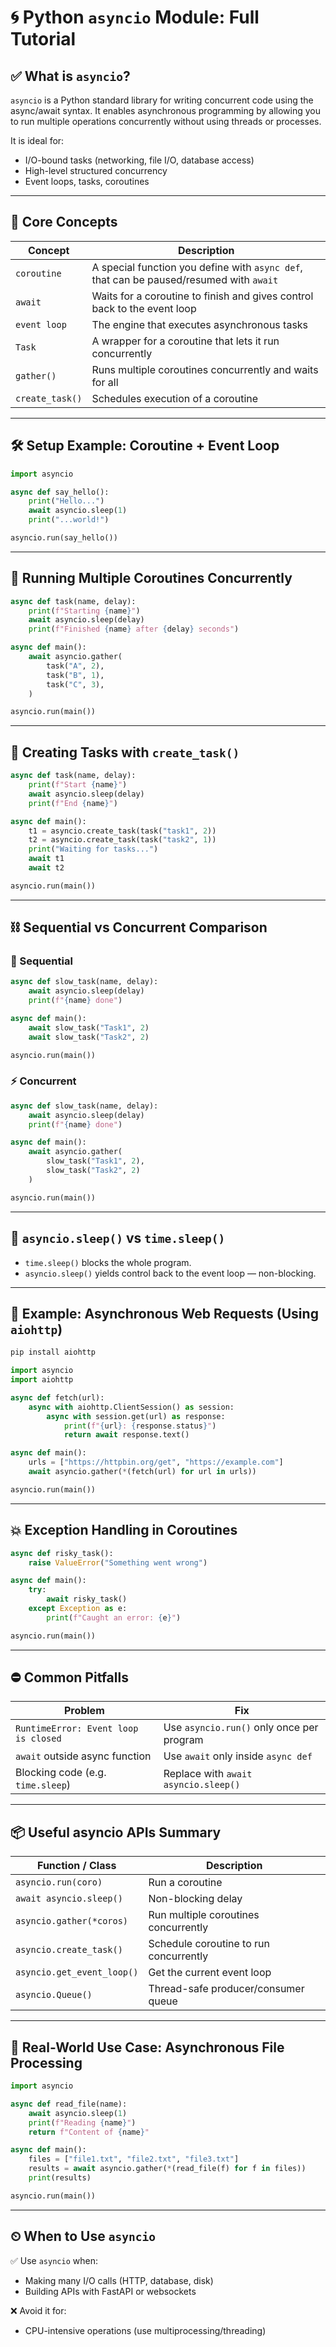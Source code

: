 
# 🌀 Python `asyncio` Module: Full Tutorial

## ✅ What is `asyncio`?

`asyncio` is a Python standard library for writing concurrent code using the async/await syntax. It enables asynchronous programming by allowing you to run multiple operations concurrently without using threads or processes.

It is ideal for:
- I/O-bound tasks (networking, file I/O, database access)
- High-level structured concurrency
- Event loops, tasks, coroutines

---

## 🧠 Core Concepts

| Concept     | Description |
|-------------|-------------|
| `coroutine` | A special function you define with `async def`, that can be paused/resumed with `await` |
| `await`     | Waits for a coroutine to finish and gives control back to the event loop |
| `event loop`| The engine that executes asynchronous tasks |
| `Task`      | A wrapper for a coroutine that lets it run concurrently |
| `gather()`  | Runs multiple coroutines concurrently and waits for all |
| `create_task()` | Schedules execution of a coroutine |

---

## 🛠️ Setup Example: Coroutine + Event Loop

```python
import asyncio

async def say_hello():
    print("Hello...")
    await asyncio.sleep(1)
    print("...world!")

asyncio.run(say_hello())
```

---

## 🔄 Running Multiple Coroutines Concurrently

```python
async def task(name, delay):
    print(f"Starting {name}")
    await asyncio.sleep(delay)
    print(f"Finished {name} after {delay} seconds")

async def main():
    await asyncio.gather(
        task("A", 2),
        task("B", 1),
        task("C", 3),
    )

asyncio.run(main())
```

---

## 🚀 Creating Tasks with `create_task()`

```python
async def task(name, delay):
    print(f"Start {name}")
    await asyncio.sleep(delay)
    print(f"End {name}")

async def main():
    t1 = asyncio.create_task(task("task1", 2))
    t2 = asyncio.create_task(task("task2", 1))
    print("Waiting for tasks...")
    await t1
    await t2

asyncio.run(main())
```

---

## ⛓️ Sequential vs Concurrent Comparison

### 🔁 Sequential

```python
async def slow_task(name, delay):
    await asyncio.sleep(delay)
    print(f"{name} done")

async def main():
    await slow_task("Task1", 2)
    await slow_task("Task2", 2)

asyncio.run(main())
```

### ⚡ Concurrent

```python
async def slow_task(name, delay):
    await asyncio.sleep(delay)
    print(f"{name} done")

async def main():
    await asyncio.gather(
        slow_task("Task1", 2),
        slow_task("Task2", 2)
    )

asyncio.run(main())
```

---

## 🧲 `asyncio.sleep()` vs `time.sleep()`

- `time.sleep()` blocks the whole program.
- `asyncio.sleep()` yields control back to the event loop — non-blocking.

---

## 🔁 Example: Asynchronous Web Requests (Using `aiohttp`)

```bash
pip install aiohttp
```

```python
import asyncio
import aiohttp

async def fetch(url):
    async with aiohttp.ClientSession() as session:
        async with session.get(url) as response:
            print(f"{url}: {response.status}")
            return await response.text()

async def main():
    urls = ["https://httpbin.org/get", "https://example.com"]
    await asyncio.gather(*(fetch(url) for url in urls))

asyncio.run(main())
```

---

## 💥 Exception Handling in Coroutines

```python
async def risky_task():
    raise ValueError("Something went wrong")

async def main():
    try:
        await risky_task()
    except Exception as e:
        print(f"Caught an error: {e}")

asyncio.run(main())
```

---

## ⛔ Common Pitfalls

| Problem                        | Fix |
|-------------------------------|-----|
| `RuntimeError: Event loop is closed` | Use `asyncio.run()` only once per program |
| `await` outside async function | Use `await` only inside `async def` |
| Blocking code (e.g. `time.sleep`) | Replace with `await asyncio.sleep()` |

---

## 📦 Useful asyncio APIs Summary

| Function / Class         | Description |
|--------------------------|-------------|
| `asyncio.run(coro)`      | Run a coroutine |
| `await asyncio.sleep()`  | Non-blocking delay |
| `asyncio.gather(*coros)` | Run multiple coroutines concurrently |
| `asyncio.create_task()`  | Schedule coroutine to run concurrently |
| `asyncio.get_event_loop()` | Get the current event loop |
| `asyncio.Queue()`        | Thread-safe producer/consumer queue |

---

## 🧪 Real-World Use Case: Asynchronous File Processing

```python
import asyncio

async def read_file(name):
    await asyncio.sleep(1)
    print(f"Reading {name}")
    return f"Content of {name}"

async def main():
    files = ["file1.txt", "file2.txt", "file3.txt"]
    results = await asyncio.gather(*(read_file(f) for f in files))
    print(results)

asyncio.run(main())
```

---

## ⏲ When to Use `asyncio`

✅ Use `asyncio` when:
- Making many I/O calls (HTTP, database, disk)
- Building APIs with FastAPI or websockets

❌ Avoid it for:
- CPU-intensive operations (use multiprocessing/threading)
